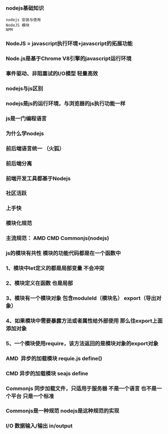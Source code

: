 ### nodejs基础知识
```
nodejs 安装与使用
NodeJS 模块
NPM 
```
### NodeJS = javascript执行环境+javascript的拓展功能
### Node.js是基于Chrome V8引擎的javascript运行环境
### 事件驱动、非阻塞试的I/O模型 轻量高效

###  nodejs与js区别
###  nodejs是js的运行环境，与浏览器的js执行功能一样
###  js是一门编程语言

###  为什么学nodejs
###  前后端语言统一 （火狐）
###  前后端分离
###  前端开发工具都基于Nodejs
###  社区活跃
###  上手快

###  模块化规范
###  主流规范： AMD CMD Commonjs(nodejs)

###  js的模块有共性 模块的功能代码都是在一个函数中
###  1、模块中let定义的都是局部变量 不会冲突
###  2、模块定义在函数 也是局部
###  3、模块有一个模块对象 包含moduleId（模块名） export（导出对象）
###  4、如果模块中需要暴露方法或者属性给外部使用 那么往export上面添加对象
###  5、一个模块使用require，该方法返回的是模块对象的export对象


###  AMD  异步的加载模块 requie.js define()
###  CMD  异步的加载模块 seajs define
###  Commonjs 同步加载文件，只适用于服务器 不是一个语言 也不是一个平台 只是一个标准
### Commonjs是一种规范 nodejs是这种规范的实现
### I/O 数据输入/输出 in/output



